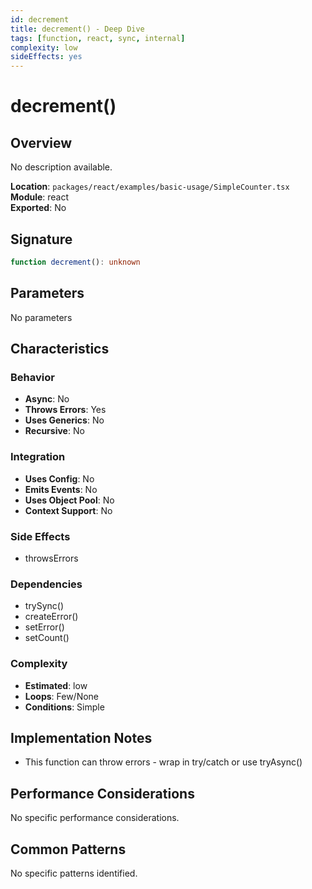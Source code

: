```yaml
---
id: decrement
title: decrement() - Deep Dive
tags: [function, react, sync, internal]
complexity: low
sideEffects: yes
---
```


# decrement()

## Overview
No description available.

**Location**: `packages/react/examples/basic-usage/SimpleCounter.tsx`  
**Module**: react  
**Exported**: No  

## Signature
```typescript
function decrement(): unknown
```

## Parameters
No parameters

## Characteristics

### Behavior
- **Async**: No
- **Throws Errors**: Yes
- **Uses Generics**: No
- **Recursive**: No

### Integration
- **Uses Config**: No
- **Emits Events**: No
- **Uses Object Pool**: No
- **Context Support**: No

### Side Effects
- throwsErrors

### Dependencies
- trySync()
- createError()
- setError()
- setCount()

### Complexity
- **Estimated**: low
- **Loops**: Few/None
- **Conditions**: Simple



## Implementation Notes
- This function can throw errors - wrap in try/catch or use tryAsync()

## Performance Considerations
No specific performance considerations.

## Common Patterns
No specific patterns identified.
